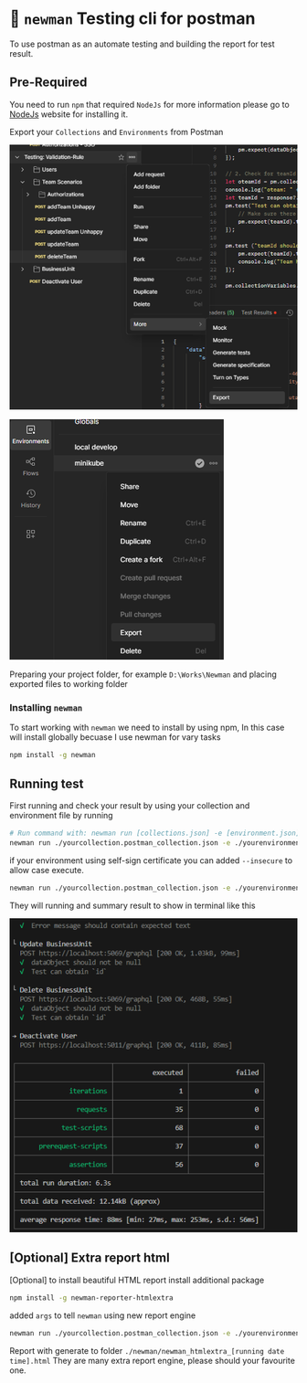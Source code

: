 # :book: `newman` Testing cli for postman

To use postman as an automate testing and building the report for test result.

## Pre-Required

You need to run `npm` that required `NodeJs` for more information please go to [NodeJs](https://nodejs.org/en) website for installing it.

Export your `Collections` and `Environments` from Postman

![Export Collection](assets/newman-01.png)

![Export Environment](assets/newman-environment.png)

Preparing your project folder, for example `D:\Works\Newman` and placing exported files to working folder

### Installing `newman`

To start working with `newman` we need to install by using npm, In this case will install globally becuase I use newman for vary tasks

```sh
npm install -g newman
```

## Running test

First running and check your result by using your collection and environment file by running

```sh
# Run command with: newman run [collections.json] -e [environment.json]
newman run ./yourcollection.postman_collection.json -e ./yourenvironment.postman_environment.json
```

if your environment using self-sign certificate you can added `--insecure` to allow case execute.

```sh
newman run ./yourcollection.postman_collection.json -e ./yourenvironment.postman_environment.json --insecure
```

They will running and summary result to show in terminal like this

![newman Result](assets/newman-result-terminal.png)

## [Optional] Extra report html

[Optional] to install beautiful HTML report install additional package

```sh
npm install -g newman-reporter-htmlextra
```

added `args` to tell `newman` using new report engine

```sh
newman run ./yourcollection.postman_collection.json -e ./yourenvironment.postman_environment.json --insecure -r htmlextra
```

Report with generate to folder `./newman/newman_htmlextra_[running date time].html`
They are many extra report engine, please should your favourite one.
